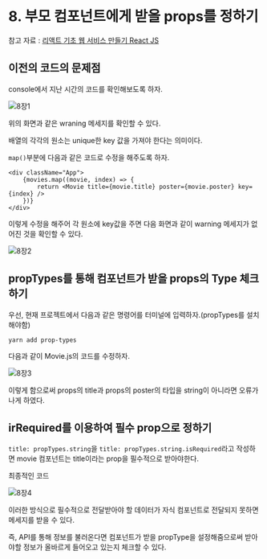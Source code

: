 # 8. 부모 컴포넌트에게 받을 props를 정하기

참고 자료 : 
[리액트 기초 웹 서비스 만들기 React JS](https://www.youtube.com/watch?v=sM2p1EqTlw4&list=PL7jH19IHhOLOFTVD4R8FeZWkwpVi8-9Fv)

## 이전의 코드의 문제점

console에서 지난 시간의 코드를 확인해보도록 하자.

![8장1](https://github.com/Se-Hun/WebStudy/blob/master/React.js/png/8%EC%9E%A51.PNG)

위의 화면과 같은 wraning 메세지를 확인할 수 있다.

배열의 각각의 원소는 unique한 key 값을 가져야 한다는 의미이다.

`map()`부분에 다음과 같은 코드로 수정을 해주도록 하자.

    <div className="App">
    	{movies.map((movie, index) => {
        	return <Movie title={movie.title} poster={movie.poster} key={index} />
        })}
    </div>

이렇게 수정을 해주어 각 원소에 key값을 주면 다음 화면과 같이 warning 메세지가 없어진 것을 확인할 수 있다.

![8장2](https://github.com/Se-Hun/WebStudy/blob/master/React.js/png/8%EC%9E%A52.PNG)

## propTypes를 통해 컴포넌트가 받을 props의 Type 체크하기

우선, 현재 프로젝트에서 다음과 같은 명령어를 터미널에 입력하자.(propTypes를 설치해야함)

    yarn add prop-types

다음과 같이 Movie.js의 코드를 수정하자.

![8장3](https://github.com/Se-Hun/WebStudy/blob/master/React.js/png/8%EC%9E%A53.PNG)

이렇게 함으로써 props의 title과 props의 poster의 타입을 string이 아니라면 오류가 나게 하였다.

## irRequired를 이용하여 필수 prop으로 정하기

`title: propTypes.string`을 `title: propTypes.string.isRequired`라고 작성하면 movie 컴포넌트는 title이라는 prop을 필수적으로 받아야한다.

최종적인 코드

![8장4](https://github.com/Se-Hun/WebStudy/blob/master/React.js/png/8%EC%9E%A54.PNG)

이러한 방식으로 필수적으로 전달받아야 할 데이터가 자식 컴포넌트로 전달되지 못하면 메세지를 받을 수 있다.

즉, API를 통해 정보를 불러온다면 컴포넌트가 받을 propType을 설정해줌으로써 받아야할 정보가 올바르게 들어오고 있는지 체크할 수 있다.